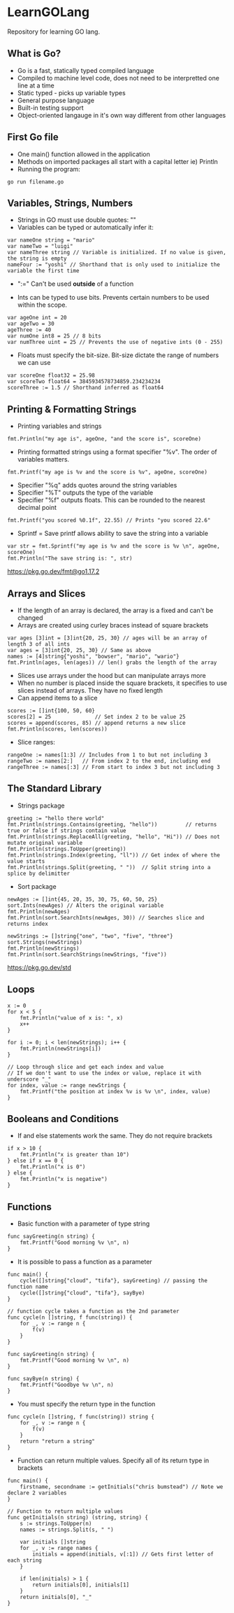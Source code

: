 # LearnGOLang
Repository for learning GO lang.

## What is Go?
- Go is a fast, statically typed compiled language
- Compiled to machine level code, does not need to be interpretted one line at a time
- Static typed - picks up variable types
- General purpose language
- Built-in testing support
- Object-oriented langauge in it's own way different from other languages

## First Go file
- One main() function allowed in the application
- Methods on imported packages all start with a capital letter ie) Println
- Running the program: 

```
go run filename.go
```

## Variables, Strings, Numbers
- Strings in GO must use double quotes: ""
- Variables can be typed or automatically infer it:
```
var nameOne string = "mario"  
var nameTwo = "luigi"  
var nameThree string // Variable is initialized. If no value is given, the string is empty  
nameFour := "yoshi" // Shorthand that is only used to initialize the variable the first time  
```
- ":=" Can't be used **outside** of a function

- Ints can be typed to use bits. Prevents certain numbers to be used within the scope.
```
var ageOne int = 20  
var ageTwo = 30  
ageThree := 40  
var numOne int8 = 25 // 8 bits  
var numThree uint = 25 // Prevents the use of negative ints (0 - 255)
```

- Floats must specify the bit-size. Bit-size dictate the range of numbers we can use
```
var scoreOne float32 = 25.98  
var scoreTwo float64 = 3845934578734859.234234234  
scoreThree := 1.5 // Shorthand inferred as float64  
```

## Printing & Formatting Strings
- Printing variables and strings
```
fmt.Println("my age is", ageOne, "and the score is", scoreOne)
```
- Printing formatted strings using a format specifier "%v". The order of variables matters.
```
fmt.Printf("my age is %v and the score is %v", ageOne, scoreOne)
```
- Specifier "%q" adds quotes around the string variables
- Specifier "%T" outputs the type of the variable
- Specifier "%f" outputs floats. This can be rounded to the nearest decimal point
```
fmt.Printf("you scored %0.1f", 22.55) // Prints "you scored 22.6"
```
- Sprintf = Save printf allows ability to save the string into a variable
```
var str = fmt.Sprintf("my age is %v and the score is %v \n", ageOne, scoreOne)  
fmt.Println("The save string is: ", str)  
```
https://pkg.go.dev/fmt@go1.17.2

## Arrays and Slices
- If the length of an array is declared, the array is a fixed and can't be changed
- Arrays are created using curley braces instead of square brackets
```
var ages [3]int = [3]int{20, 25, 30} // ages will be an array of length 3 of all ints  
var ages = [3]int{20, 25, 30} // Same as above  
names := [4]string{"yoshi", "bowser", "mario", "wario"}  
fmt.Println(ages, len(ages)) // len() grabs the length of the array
```

- Slices use arrays under the hood but can manipulate arrays more
- When no number is placed inside the square brackets, it specifies to use slices instead of arrays. They have no fixed length
- Can append items to a slice
```
scores := []int{100, 50, 60}  
scores[2] = 25              // Set index 2 to be value 25  
scores = append(scores, 85) // append returns a new slice  
fmt.Println(scores, len(scores))  
```
- Slice ranges:
```
rangeOne := names[1:3] // Includes from 1 to but not including 3  
rangeTwo := names[2:]   // From index 2 to the end, including end  
rangeThree := names[:3] // From start to index 3 but not including 3  
```

## The Standard Library
- Strings package
```
greeting := "hello there world"  
fmt.Println(strings.Contains(greeting, "hello"))         // returns true or false if strings contain value  
fmt.Println(strings.ReplaceAll(greeting, "hello", "Hi")) // Does not mutate original variable  
fmt.Println(strings.ToUpper(greeting))  
fmt.Println(strings.Index(greeting, "ll")) // Get index of where the value starts  
fmt.Println(strings.Split(greeting, " "))  // Split string into a splice by delimitter  
```
- Sort package
```
newAges := []int{45, 20, 35, 30, 75, 60, 50, 25}  
sort.Ints(newAges) // Alters the original variable  
fmt.Println(newAges)  
fmt.Println(sort.SearchInts(newAges, 30)) // Searches slice and returns index  

newStrings := []string{"one", "two", "five", "three"}  
sort.Strings(newStrings)  
fmt.Println(newStrings)  
fmt.Println(sort.SearchStrings(newStrings, "five"))  
```
https://pkg.go.dev/std

## Loops
```
x := 0  
for x < 5 {  
    fmt.Println("value of x is: ", x)  
    x++  
}  

for i := 0; i < len(newStrings); i++ {  
    fmt.Println(newStrings[i])  
}  

// Loop through slice and get each index and value  
// If we don't want to use the index or value, replace it with underscore "_"  
for index, value := range newStrings {  
    fmt.Printf("the position at index %v is %v \n", index, value)  
}  
```

## Booleans and Conditions
- If and else statements work the same. They do not require brackets  
```
if x > 10 {
    fmt.Println("x is greater than 10")
} else if x == 0 {
    fmt.Println("x is 0")
} else {
    fmt.Println("x is negative")
}
```

## Functions
- Basic function with a parameter of type string
```
func sayGreeting(n string) {
	fmt.Printf("Good morning %v \n", n)
}
```

- It is possible to pass a function as a parameter
```
func main() {
	cycle([]string{"cloud", "tifa"}, sayGreeting) // passing the function name
	cycle([]string{"cloud", "tifa"}, sayBye)
}

// function cycle takes a function as the 2nd parameter
func cycle(n []string, f func(string)) {
	for _, v := range n {
		f(v)
	}
}

func sayGreeting(n string) {
	fmt.Printf("Good morning %v \n", n)
}

func sayBye(n string) {
	fmt.Printf("Goodbye %v \n", n)
}
```

- You must specify the return type in the function
```
func cycle(n []string, f func(string)) string {
	for _, v := range n {
		f(v)
	}
	return "return a string"
}
```

- Function can return multiple values. Specify all of its return type in brackets
```
func main() {
    firstname, secondname := getInitials("chris bumstead") // Note we declare 2 variables
}

// Function to return multiple values
func getInitials(n string) (string, string) {
	s := strings.ToUpper(n)
	names := strings.Split(s, " ")

	var initials []string
	for _, v := range names {
		initials = append(initials, v[:1]) // Gets first letter of each string
	}

	if len(initials) > 1 {
		return initials[0], initials[1]
	}
	return initials[0], "_"
}
```
